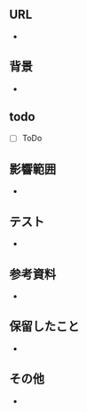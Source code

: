 ## URL

*

## 背景

* 

## todo

- [ ] ToDo

## 影響範囲

* 

## テスト

* 

## 参考資料

* 

## 保留したこと

* 

## その他

* 
